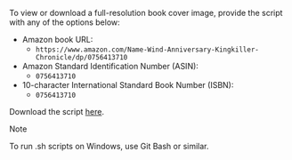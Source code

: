 To view or download a full-resolution book cover image, provide the script with any of the options below:

- Amazon book URL: 
  - ```https://www.amazon.com/Name-Wind-Anniversary-Kingkiller-Chronicle/dp/0756413710```
- Amazon Standard Identification Number (ASIN): 
  - ```0756413710```
- 10-character International Standard Book Number (ISBN): 
  - ```0756413710```

Download the script [here](https://github.com/drewmarsh/amazon-book-cover-grabber/releases/download/v1.0.0/amazon_book_cover_grabber.sh).

> [!NOTE]
>
> To run .sh scripts on Windows, use Git Bash or similar.
